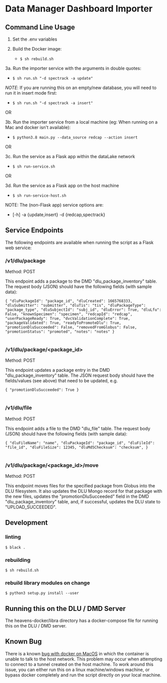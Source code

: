 # Data Manager Dashboard Importer 

## Command Line Usage

1. Set the .env variables

2. Build the Docker image: 
   - `$ sh rebuild.sh`

3a. Run the importer service with the arguments in double quotes:
   - `$ sh run.sh "-d spectrack -a update"`

*NOTE*: If you are running this on an empty/new database, you will need to run it in insert mode first:
   - `$ sh run.sh "-d spectrack -a insert"`

OR

3b. Run the importer service from a local machine (eg: When running on a Mac and docker isn't available):
   - `$ python3.8 main.py --data_source redcap --action insert`

OR

3c. Run the service as a Flask app within the dataLake network
   - `$ sh run-service.sh`

OR

3d. Run the service as a Flask app on the host machine
   - `$ sh run-service-host.sh`


NOTE: The (non-Flask app) service options are:
   - [-h] -a {update,insert} -d {redcap,spectrack}

## Service Endpoints

The following endpoints are available when running the script as a Flask web service:

### /v1/dlu/package
Method: POST

This endpoint adds a package to the DMD "dlu_package_inventory" table. The request body (JSON) should have the following fields (with sample data):

`{
   "dluPackageId": "package_id",
   "dluCreated": 1665768333,
   "dluSubmitter": "submitter",
   "dluTis": "tis",
   "dluPackageType": "package_type",
   "dluSubjectId": "subj_id",
   "dluError": True,
   "dluLfu": False,
   "knownSpecimen": "specimen",
   "redcapId": "redcap",
   "userPackageReady": True,
   "dvcValidationComplete": True,
   "packageValidated": True,
   "readyToPromoteDlu": True,
   "promotionDluSucceeded": False,
   "removedFromGlobus": False,
   "promotionStatus": "promoted",
   "notes": "notes"
}`  
&nbsp;  
### /v1/dlu/package/<package_id>

Method: POST

This endpoint updates a package entry in the DMD "dlu_package_inventory" table. The JSON request body should have the fields/values (see above) that need to be updated, e.g. 

`{
   "promotionDluSucceeded": True
}`  
&nbsp;  
### /v1/dlu/file

Method: POST

This endpoint adds a file to the DMD "dlu_file" table. The request body (JSON) should have the following fields (with sample data):

`{
   "dluFileName": "name",
   "dluPackageId": "package_id",
   "dluFileId": "file_id",
   "dluFileSize": 12345,
   "dluMd5Checksum": "checksum",
}`  
&nbsp;  
### /v1/dlu/package/<package_id>/move

Method: POST

This endpoint moves files for the specified package from Globus into the DLU filesystem. It also updates the DLU Mongo record for that package with the new files, updates the "promotionDluSucceeded" field in the DMD "dlu_package_inventory" table, and, if successful, updates the DLU state to "UPLOAD_SUCCEEDED". 


## Development

### linting
`$ black .`

### rebuilding
`$ sh rebuild.sh`

### rebuild library modules on change
`$ python3 setup.py install --user`

## Running this on the DLU / DMD Server
The heavens-docker/libra directory has a docker-compose file for running this on the DLU / DMD server. 

## Known Bug
There is a known [bug with docker on MacOS](https://github.com/docker/for-mac/issues/2670) in which the container is unable to talk to the host network. This problem may occur when attempting to connect to a tunnel created on the host machine. To work around this issue, you can either run this on a linux machine/windows machine, or bypass docker completely and run the script directly on your local machine.
